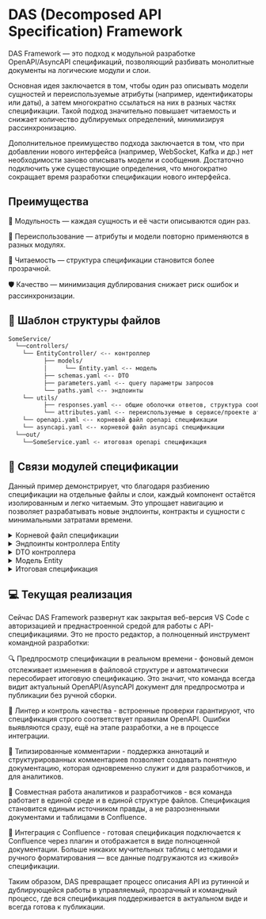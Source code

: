 # DAS (Decomposed API Specification) Framework

DAS Framework — это подход к модульной разработке OpenAPI/AsyncAPI спецификаций, позволяющий разбивать монолитные документы на логические модули и слои.

Основная идея заключается в том, чтобы один раз описывать модели сущностей и переиспользуемые атрибуты (например, идентификаторы или даты), а затем многократно ссылаться на них в разных частях спецификации. 
Такой подход значительно повышает читаемость и снижает количество дублируемых определений, минимизируя рассинхронизацию.

Дополнительное преимущество подхода заключается в том, что при добавлении нового интерфейса (например, WebSocket, Kafka и др.) нет необходимости заново описывать модели и сообщения. Достаточно подключить уже существующие определения, что многократно сокращает время разработки спецификации нового интерфейса.

## Преимущества

📂 Модульность — каждая сущность и её части описываются один раз.

🔄 Переиспользование — атрибуты и модели повторно применяются в разных модулях.

📖 Читаемость — структура спецификации становится более прозрачной.

🛡 Качество — минимизация дублирования снижает риск ошибок и рассинхронизации.

## 📂 Шаблон структуры файлов

```bash
SomeService/
  └──controllers/
    └── EntityController/ <-- контроллер
          ├── models/
          │     └── Entity.yaml <-- модель
          ├── schemas.yaml <-- DTO
          ├── parameters.yaml <-- query параметры запросов
          └── paths.yaml <-- эндпоинты
    └── utils/
          ├── responses.yaml <-- общие оболочки ответов, структура сообщений об ошибках
          └── attributes.yaml <-- переиспользуемые в сервисе/проекте атрибуты
    └── openapi.yaml <-- корневой файл openapi спецификации
    └── asyncapi.yaml <-- корневой файл asyncapi спецификации
  └──out/ 
    └──SomeService.yaml <- итоговая openapi спецификация
```

## 🧩 Связи модулей спецификации

Данный пример демонстрирует, что благодаря разбиению спецификации на отдельные файлы и слои, каждый компонент остаётся изолированным и легко читаемым. Это упрощает навигацию и позволяет разрабатывать новые эндпоинты, контракты и сущности с минимальными затратами времени.

<details><summary>Корневой файл спецификации</summary>
  
```yaml
#openapi.yaml

openapi: 3.1.0
info:
  version: 1.0.0
  title: SomeService API

tags:
  - name: EntityController
    description: Entity Controller

paths:
  /api/v1/entities/:
    $ref: './controllers/EntityController/paths.yaml#/Entites'
```
</details>

<details><summary>Эндпоинты контроллера Entity</summary>

```yaml
#controllers/EntityController/paths.yaml

Entities:
  get:
    tags:
      - EntityController
    summary: Get list of Entity objects
    operationId: GetEntityObjects
    description: |
      Description of how the endpoint works
    responses:
      200 :
        description: List of Entity objects
        content:
          application/json:
            schema:
              $ref: 'schemas.yaml#/GetEntityListResponseDto'
      400:
        $ref: '../../utils/responses.yaml#/ValidationError'
      401:
        $ref: '../../utils/responses.yaml#/UnauthorizedError'
      403:
        $ref: '../../utils/responses.yaml#/ForbiddenError'
      500:
        $ref: '../../utils/responses.yaml#/InternalServerError'
```
</details>

<details><summary>DTO контроллера</summary>

```yaml
#controllers/EntityController/schemas.yaml

GetEntityListResponseDto:
  type: array
  items: 
    $ref: './models/Entity.yaml#/EntityModel'
```
</details>

<details><summary>Модель Entity</summary>

```yaml
#controllers/EntityController/models/Entity.yaml

EntityModel:
  type: object
  required:
    - id
  properties:
    id:
      $ref: '#/EntityId'

EntityId:
  type: string
  format: uuid
  description: An unique Entity identifier
```
</details>

<details><summary>Итоговая спецификация</summary>

```yaml
openapi: 3.1.0
info:
  version: 1.0.0
  title: SomeService API

tags:
  - name: EntityController
    description: Entity Controller

paths:
  /api/v1/entities/:
    get:
      tags:
        - EntityController
      summary: Get list of Entity objects
      operationId: GetEntityObjects
      description: |
        Description of how the endpoint works
      responses:
        200 :
          description: List of Entity objects
          content:
            application/json:
              schema:
                $ref: '#/components/schemas/GetEntityListResponseDto'
        400:
          $ref: '#/components/schemas/ValidationError'
        401:
          $ref: '#/components/schemas/UnauthorizedError'
        403:
          $ref: '#/components/schemas/ForbiddenError'
        500:
          $ref: '#/components/schemas/InternalServerError'

components:
  schemas:
    EntityModel:
      type: object
      required:
        - id
      properties:
        id:
          $ref: '#/components/schemas/EntityId'
    EntityId:
      type: string
      format: uuid
      description: An unique Entity identifier
    GetEntityListResponseDto:
      type: array
      items: 
        $ref: '#/components/schemas/EntityModel'
    ...
```
</details>

## 💻 Текущая реализация

Сейчас DAS Framework развернут как закрытая веб-версия VS Code с авторизацией и преднастроенной средой для работы с API-спецификациями. Это не просто редактор, а полноценный инструмент командной разработки:

🔍 Предпросмотр спецификации в реальном времени - фоновый демон отслеживает изменения в файловой структуре и автоматически пересобирает итоговую спецификацию. Это значит, что команда всегда видит актуальный OpenAPI/AsyncAPI документ для предпросмотра и публикации без ручной сборки.

🧹 Линтер и контроль качества - встроенные проверки гарантируют, что спецификация строго соответствует правилам OpenAPI. Ошибки выявляются сразу, ещё на этапе разработки, а не в процессе интеграции.

📝 Типизированные комментарии - поддержка аннотаций и структурированных комментариев позволяет создавать понятную документацию, которая одновременно служит и для разработчиков, и для аналитиков.

🤝 Совместная работа аналитиков и разработчиков - вся команда работает в единой среде и в единой структуре файлов. Спецификация становится единым источником правды, а не разрозненными документами и таблицами в Confluence.

🔗 Интеграция с Confluence - готовая спецификация подключается к Confluence через плагин и отображается в виде полноценной документации. Больше никаких мучительных таблиц с методами и ручного форматирования — все данные подгружаются из «живой» спецификации.

Таким образом, DAS превращает процесс описания API из рутинной и дублирующейся работы в управляемый, прозрачный и командный процесс, где вся спецификация поддерживается в актуальном виде и всегда готова к публикации.
